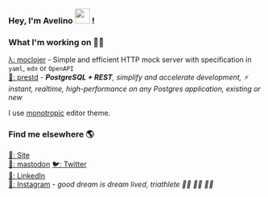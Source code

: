 ### Hey, I'm Avelino <a href="https://github.com/avelino"><img src="https://media.giphy.com/media/hvRJCLFzcasrR4ia7z/giphy.gif" width="30"></a> !

### What I'm working on 👨‍💻

[λ: moclojer](https://github.com/avelino/moclojer) - Simple and efficient HTTP mock server with specification in `yaml`, `edn` or `OpenAPI`<br />
[🐘: prestd](https://github.com/prest/prest) - _**PostgreSQL + REST**, simplify and accelerate development, ⚡ instant, realtime, high-performance on any Postgres application, existing or new_

I use [monotropic](https://github.com/avelino/monotropic-theme-vscode) editor theme.

### Find me elsewhere 🌎

[🚀: Site](https://avelino.run) <br>
<a rel="me" href="https://clj.social/@avelino">🐘: mastodon</a>
[🐦: Twitter](https://twitter.com/avelinorun) <br>
[💼: LinkedIn](https://www.linkedin.com/in/avelinorun) <br>
[📸: Instagram](https://instagram.com/avelinorun) - _good dream is dream lived, triathlete 🏊‍♂️ 🚴‍♂️ 🏃‍♂️_
